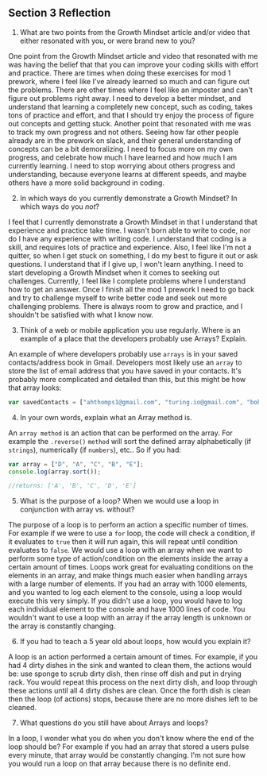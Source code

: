 ## Section 3 Reflection


1. What are two points from the Growth Mindset article and/or video that either resonated with you, or were brand new to you?


One point from the Growth Mindset article and video that resonated with me was having the belief that that you can
improve your coding skills with effort and practice. There are times when doing these exercises for mod 1 prework,
where I feel like I've already learned so much and can figure out the problems. There are other times where I
feel like an imposter and can't figure out problems right away. I need to develop a better mindset, and understand
that learning a completely new concept, such as coding, takes tons of practice and effort, and that I should
try enjoy the process of figure out concepts and getting stuck. Another point that resonated with me was to track
my own progress and not others. Seeing how far other people already are in the prework on slack, and their general
understanding of concepts can be a bit demoralizing. I need to focus more on my own progress, and celebrate how much
I have learned and how much I am currently learning. I need to stop worrying about others progress and understanding,
because everyone learns at different speeds, and maybe others have a more solid background in coding.


2. In which ways do you currently demonstrate a Growth Mindset? In which ways do you _not_?


I feel that I currently demonstrate a Growth Mindset in that I understand that experience and practice
take time. I wasn't born able to write to code, nor do I have any experience with writing code. I understand
that coding is a skill, and requires lots of practice and experience. Also, I feel like I'm not a quitter,
so when I get stuck on something, I do my best to figure it out or ask questions. I understand that if I give
up, I won't learn anything. I need to start developing a Growth Mindset when it comes to seeking out challenges.
Currently, I feel like I complete problems where I understand how to get an answer. Once I finish all the mod 1 prework
I need to go back and try to challenge myself to write better code and seek out more challenging problems. There is
always room to grow and practice, and I shouldn't be satisfied with what I know now.


3. Think of a web or mobile application you use regularly. Where is an example of a place that the developers probably use Arrays? Explain.


An example of where developers probably use `arrays` is in your saved contacts/address book in Gmail. Developers most
likely use an `array` to store the list of email address that you have saved in your contacts. It's probably more
complicated and detailed than this, but this might be how that array looks:

```JavaScript
var savedContacts = ["ahthomps1@gmail.com", "turing.io@gmail.com", "bobjohnson@yahoo.com", "hi@123.net"];

```

4. In your own words, explain what an Array method is.


An `array method` is an action that can be performed on the array. For example the `.reverse()` `method` will
sort the defined array alphabetically (if `strings`), numerically (if `numbers`), etc..
So if you had:

```JavaScript
var array = ["D", "A", "C", "B", "E"];
console.log(array.sort());

//returns: ['A', 'B', 'C', 'D', 'E']
```


5. What is the purpose of a loop? When we would use a loop in conjunction with array vs. without?


The purpose of a loop is to perform an action a specific number of times. For example if we were to use
a `for` loop, the code will check a condition, if it evaluates to `true` then it will run again, this will
repeat until condition evaluates to `false`. We would use a loop with an array when we want to perform some
type of action/condition on the elements inside the array a certain amount of times. Loops work great for
evaluating conditions on the elements in an array, and make things much easier when handling arrays with
a large number of elements. If you had an array with 1000 elements, and you wanted to log each element to
the console, using a loop would execute this very simply. If you didn't use a loop, you would have to log
each individual element to the console and have 1000 lines of code. You wouldn't want to use a loop with
an array if the array length is unknown or the array is constantly changing.


6. If you had to teach a 5 year old about loops, how would you explain it?


A loop is an action performed a certain amount of times. For example, if you had 4 dirty dishes in the sink
and wanted to clean them, the actions would be: use sponge to scrub dirty dish, then rinse off dish and put in
drying rack. You would repeat this process on the next dirty dish, and loop through these actions until all
4 dirty dishes are clean. Once the forth dish is clean then the loop (of actions) stops, because there are
no more dishes left to be cleaned.


7. What questions do you still have about Arrays and loops?


In a loop, I wonder what you do when you don't know where the end of the loop should be? For
example if you had an array that stored a users pulse every minute, that array would be constantly
changing. I'm not sure how you would run a loop on that array because there is no definite end.
